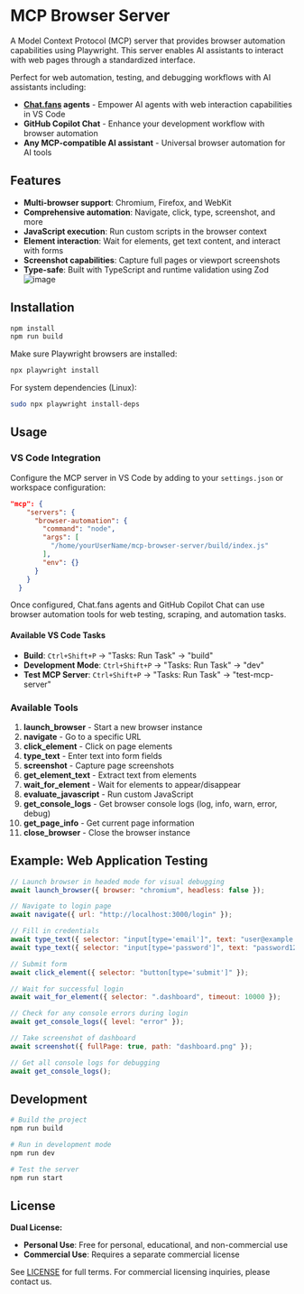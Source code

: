 # MCP Browser Server

A Model Context Protocol (MCP) server that provides browser automation capabilities using Playwright.
This server enables AI assistants to interact with web pages through a standardized interface.

Perfect for web automation, testing, and debugging workflows with AI assistants including:
- **[Chat.fans](https://chat.fans/) agents** - Empower AI agents with web interaction capabilities in VS Code
- **GitHub Copilot Chat** - Enhance your development workflow with browser automation
- **Any MCP-compatible AI assistant** - Universal browser automation for AI tools

## Features

- **Multi-browser support**: Chromium, Firefox, and WebKit
- **Comprehensive automation**: Navigate, click, type, screenshot, and more
- **JavaScript execution**: Run custom scripts in the browser context
- **Element interaction**: Wait for elements, get text content, and interact with forms
- **Screenshot capabilities**: Capture full pages or viewport screenshots
- **Type-safe**: Built with TypeScript and runtime validation using Zod
![image](https://github.com/user-attachments/assets/1be27520-cf5e-4010-88d7-b3b262af4074)

## Installation

```bash
npm install
npm run build
```

Make sure Playwright browsers are installed:
```bash
npx playwright install
```

For system dependencies (Linux):
```bash
sudo npx playwright install-deps
```

## Usage

### VS Code Integration

Configure the MCP server in VS Code by adding to your `settings.json` or workspace configuration:

```json
"mcp": {
    "servers": {
      "browser-automation": {
        "command": "node",
        "args": [
          "/home/yourUserName/mcp-browser-server/build/index.js"
        ],
        "env": {}
      }
    }
  }
```

Once configured, Chat.fans agents and GitHub Copilot Chat can use browser automation tools for web testing, scraping, and automation tasks.

#### Available VS Code Tasks

- **Build**: `Ctrl+Shift+P` → "Tasks: Run Task" → "build"
- **Development Mode**: `Ctrl+Shift+P` → "Tasks: Run Task" → "dev"  
- **Test MCP Server**: `Ctrl+Shift+P` → "Tasks: Run Task" → "test-mcp-server"

### Available Tools

1. **launch_browser** - Start a new browser instance
2. **navigate** - Go to a specific URL
3. **click_element** - Click on page elements
4. **type_text** - Enter text into form fields
5. **screenshot** - Capture page screenshots
6. **get_element_text** - Extract text from elements
7. **wait_for_element** - Wait for elements to appear/disappear
8. **evaluate_javascript** - Run custom JavaScript
9. **get_console_logs** - Get browser console logs (log, info, warn, error, debug)
10. **get_page_info** - Get current page information
11. **close_browser** - Close the browser instance

## Example: Web Application Testing

```javascript
// Launch browser in headed mode for visual debugging
await launch_browser({ browser: "chromium", headless: false });

// Navigate to login page
await navigate({ url: "http://localhost:3000/login" });

// Fill in credentials
await type_text({ selector: "input[type='email']", text: "user@example.com" });
await type_text({ selector: "input[type='password']", text: "password123" });

// Submit form
await click_element({ selector: "button[type='submit']" });

// Wait for successful login
await wait_for_element({ selector: ".dashboard", timeout: 10000 });

// Check for any console errors during login
await get_console_logs({ level: "error" });

// Take screenshot of dashboard
await screenshot({ fullPage: true, path: "dashboard.png" });

// Get all console logs for debugging
await get_console_logs();
```

## Development

```bash
# Build the project
npm run build

# Run in development mode
npm run dev

# Test the server
npm run start
```

## License

**Dual License:**
- **Personal Use**: Free for personal, educational, and non-commercial use
- **Commercial Use**: Requires a separate commercial license

See [LICENSE](LICENSE) for full terms. For commercial licensing inquiries, please contact us.
